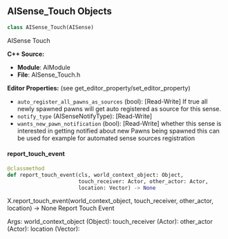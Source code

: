 ## AISense_Touch Objects

```python
class AISense_Touch(AISense)
```

AISense Touch

**C++ Source:**

- **Module**: AIModule
- **File**: AISense_Touch.h

**Editor Properties:** (see get_editor_property/set_editor_property)

- ``auto_register_all_pawns_as_sources`` (bool):  [Read-Write] If true all newly spawned pawns will get auto registered as source for this sense.
- ``notify_type`` (AISenseNotifyType):  [Read-Write]
- ``wants_new_pawn_notification`` (bool):  [Read-Write] whether this sense is interested in getting notified about new Pawns being spawned
      this can be used for example for automated sense sources registration

<a id="unreal.AISense_Touch.report_touch_event"></a>

#### report_touch_event

```python
@classmethod
def report_touch_event(cls, world_context_object: Object,
                       touch_receiver: Actor, other_actor: Actor,
                       location: Vector) -> None
```

X.report_touch_event(world_context_object, touch_receiver, other_actor, location) -> None
Report Touch Event

Args:
    world_context_object (Object): 
    touch_receiver (Actor): 
    other_actor (Actor): 
    location (Vector):

<a id="unreal.PawnSensingComponent"></a>